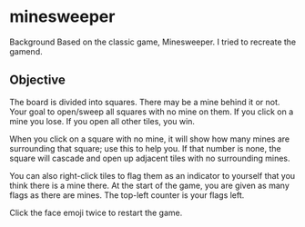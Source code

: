# minesweeper
Background
Based on the classic game, Minesweeper. I tried to recreate the gamend.

## Objective
The board is divided into squares. There may be a mine behind it or not. Your goal to open/sweep all squares with no mine on them. If you click on a mine you lose. If you open all other tiles, you win.

When you click on a square with no mine, it will show how many mines are surrounding that square; use this to help you. If that number is none, the square will cascade and open up adjacent tiles with no surrounding mines.

You can also right-click tiles to flag them as an indicator to yourself that you think there is a mine there. At the start of the game, you are given as many flags as there are mines. The top-left counter is your flags left.

Click the face emoji twice to restart the game.
